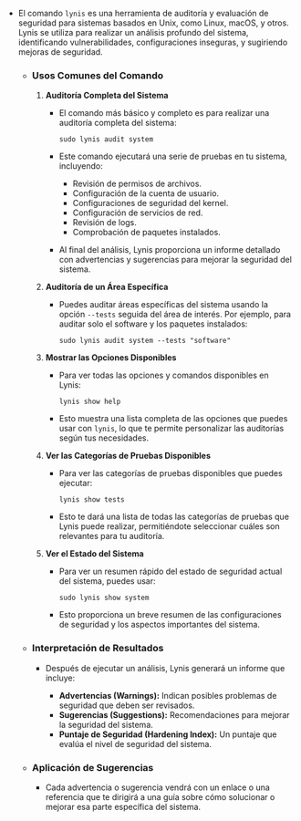 - El comando `lynis` es una herramienta de auditoría y evaluación de seguridad para sistemas basados en Unix, como Linux, macOS, y otros. Lynis se utiliza para realizar un análisis profundo del sistema, identificando vulnerabilidades, configuraciones inseguras, y sugiriendo mejoras de seguridad.

	- ### Usos Comunes del Comando 
		1. **Auditoría Completa del Sistema**
			- El comando más básico y completo es para realizar una auditoría completa del sistema:
				```
				sudo lynis audit system
				```
			- Este comando ejecutará una serie de pruebas en tu sistema, incluyendo:
		
				- Revisión de permisos de archivos.
				- Configuración de la cuenta de usuario.
				- Configuraciones de seguridad del kernel.
				- Configuración de servicios de red.
				- Revisión de logs.
				- Comprobación de paquetes instalados.
			
			- Al final del análisis, Lynis proporciona un informe detallado con advertencias y sugerencias para mejorar la seguridad del sistema.
		
		 2. **Auditoría de un Área Específica**
			- Puedes auditar áreas específicas del sistema usando la opción `--tests` seguida del área de interés. Por ejemplo, para auditar solo el software y los paquetes instalados:
			
				```
				sudo lynis audit system --tests "software"
				```
		
		 3. **Mostrar las Opciones Disponibles**
			- Para ver todas las opciones y comandos disponibles en Lynis:
		
		
				```
				lynis show help
				```
		
			- Esto muestra una lista completa de las opciones que puedes usar con `lynis`, lo que te permite personalizar las auditorías según tus necesidades.
		
		 4. **Ver las Categorías de Pruebas Disponibles**
		
			- Para ver las categorías de pruebas disponibles que puedes ejecutar:

				```
				lynis show tests
				```
			- Esto te dará una lista de todas las categorías de pruebas que Lynis puede realizar, permitiéndote seleccionar cuáles son relevantes para tu auditoría.
		
		 5. **Ver el Estado del Sistema**
		
			- Para ver un resumen rápido del estado de seguridad actual del sistema, puedes usar:
		
				```
				sudo lynis show system
				```
		
			- Esto proporciona un breve resumen de las configuraciones de seguridad y los aspectos importantes del sistema.
		
	- ###  Interpretación de Resultados
		
		- Después de ejecutar un análisis, Lynis generará un informe que incluye:
		
			- **Advertencias (Warnings):** Indican posibles problemas de seguridad que deben ser revisados.
			- **Sugerencias (Suggestions):** Recomendaciones para mejorar la seguridad del sistema.
			- **Puntaje de Seguridad (Hardening Index):** Un puntaje que evalúa el nivel de seguridad del sistema.
			
	- ### Aplicación de Sugerencias
		- Cada advertencia o sugerencia vendrá con un enlace o una referencia que te dirigirá a una guía sobre cómo solucionar o mejorar esa parte específica del sistema.